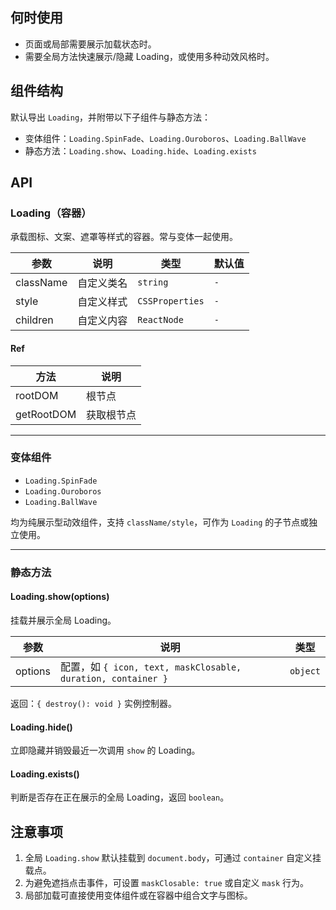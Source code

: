 ## 何时使用

- 页面或局部需要展示加载状态时。
- 需要全局方法快速展示/隐藏 Loading，或使用多种动效风格时。

## 组件结构

默认导出 `Loading`，并附带以下子组件与静态方法：

- 变体组件：`Loading.SpinFade`、`Loading.Ouroboros`、`Loading.BallWave`
- 静态方法：`Loading.show`、`Loading.hide`、`Loading.exists`

## API

### Loading（容器）

承载图标、文案、遮罩等样式的容器。常与变体一起使用。

| 参数      | 说明       | 类型            | 默认值 |
| --------- | ---------- | --------------- | ------ |
| className | 自定义类名 | `string`        | `-`    |
| style     | 自定义样式 | `CSSProperties` | `-`    |
| children  | 自定义内容 | `ReactNode`     | `-`    |

#### Ref

| 方法       | 说明       |
| ---------- | ---------- |
| rootDOM    | 根节点     |
| getRootDOM | 获取根节点 |

---

### 变体组件

- `Loading.SpinFade`
- `Loading.Ouroboros`
- `Loading.BallWave`

均为纯展示型动效组件，支持 `className/style`，可作为 `Loading` 的子节点或独立使用。

---

### 静态方法

#### Loading.show(options)

挂载并展示全局 Loading。

| 参数    | 说明                                                         | 类型     |
| ------- | ------------------------------------------------------------ | -------- |
| options | 配置，如 `{ icon, text, maskClosable, duration, container }` | `object` |

返回：`{ destroy(): void }` 实例控制器。

#### Loading.hide()

立即隐藏并销毁最近一次调用 `show` 的 Loading。

#### Loading.exists()

判断是否存在正在展示的全局 Loading，返回 `boolean`。

## 注意事项

1. 全局 `Loading.show` 默认挂载到 `document.body`，可通过 `container` 自定义挂载点。
2. 为避免遮挡点击事件，可设置 `maskClosable: true` 或自定义 `mask` 行为。
3. 局部加载可直接使用变体组件或在容器中组合文字与图标。
